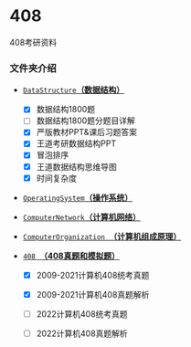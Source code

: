 # 408
408考研资料



###  文件夹介绍

-  [`DataStructure`**（数据结构）**](数据结构/)
   - [x] 数据结构1800题
   - [ ] 数据结构1800题分题目详解
   - [x] 严版教材PPT&课后习题答案
   - [x] 王道考研数据结构PPT
   - [x] 冒泡排序
   - [x] 王道数据结构思维导图
   - [x] 时间复杂度
   
- [`OperatingSystem`**（操作系统）**](操作系统/)

- [`ComputerNetwork`**（计算机网络）**](计算机网络/)

- [`ComputerOrganization `**（计算机组成原理）**](计算机组成原理)

- [`408 `**（408真题和模拟题）**](408真题/)
  - [x] ​	2009-2021计算机408统考真题
  
  - [x] ​    2009-2021计算机408真题解析
  
  - [ ] ​    2022计算机408统考真题
  
  - [ ] ​    2022计算机408真题解析
